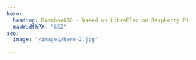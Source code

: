 ```yaml
---
hero:
  heading: Boombox600 - based on LibreElec on Raspberry Pi
  maxWidthPX: "652"
seo:
  image: "/images/hero-2.jpg"

---
```

